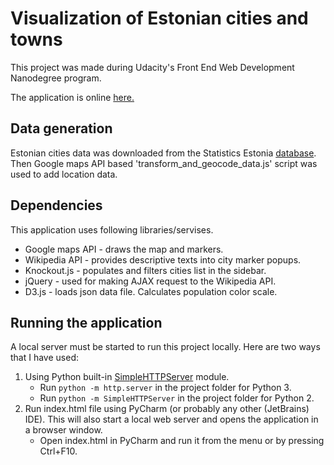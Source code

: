 # Visualization of Estonian cities and towns
This project was made during Udacity's Front End Web Development Nanodegree program. 

The application is online [here.](https://reinson.github.io/Udacity_WDND_final_project/index.html)


## Data generation
Estonian cities data was downloaded from the Statistics Estonia [database](http://pub.stat.ee/px-web.2001/I_Databas/Population/databasetree.asp). Then Google maps API based 'transform_and_geocode_data.js' script was used to add location data.

## Dependencies
This application uses following libraries/servises.

* Google maps API - draws the map and markers.
* Wikipedia API - provides descriptive texts into city marker popups.
* Knockout.js - populates and filters cities list in the sidebar.
* jQuery - used for making AJAX request to the Wikipedia API.
* D3.js - loads json data file. Calculates population color scale.

## Running the application
A local server must be started to run this project locally. Here are two ways that I have used:

1. Using Python built-in [SimpleHTTPServer](https://docs.python.org/2/library/simplehttpserver.html) module.
    * Run `python -m http.server` in the project folder for Python 3.
    * Run `python -m SimpleHTTPServer` in the project folder for Python 2.
2. Run index.html file using PyCharm (or probably any other (JetBrains) IDE). This will also start a local web server and opens the application in a browser window.
    * Open index.html in PyCharm and run it from the menu or by pressing Ctrl+F10.
